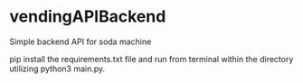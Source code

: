 # vendingAPIBackend
 Simple backend API for soda machine

pip install the requirements.txt file and run from terminal within the directory utilizing python3 main.py.
